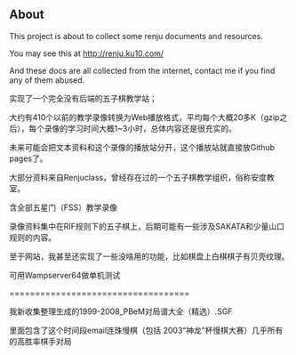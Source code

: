 ## About ##

This project is about to collect some renju documents and resources.

You may see this at http://renju.ku10.com/

And these docs are all collected from the internet, contact me if you find any of them abused.

实现了一个完全没有后端的五子棋教学站；

大约有410个以前的教学录像转换为Web播放格式，平均每个大概20多K（gzip之后），每个录像的学习时间大概1~3小时，总体内容还是很充实的。

未来可能会把文本资料和这个录像的播放站分开，这个播放站就直接放Github pages了。

大部分资料来自Renjuclass，曾经存在过的一个五子棋教学组织，俗称安度教室。

含全部五星门（FSS）教学录像

录像资料集中在RIF规则下的五子棋上，后期可能有一些涉及SAKATA和少量山口规则的内容。

至于网站，我甚至还实现了一些没啥用的功能，比如棋盘上白棋棋子有贝壳纹理。

可用Wampserver64做单机测试

===================================

我新收集整理生成的1999-2008_PBeM对局谱大全（精选）.SGF

里面包含了这个时间段email连珠慢棋（包括 2003“神龙”杯慢棋大赛）几乎所有的高胜率棋手对局
